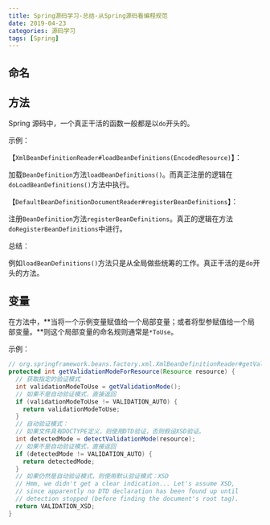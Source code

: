 ```yaml
---
title: Spring源码学习-总结-从Spring源码看编程规范
date: 2019-04-23
categories: 源码学习
tags: [Spring]
---
```




## 命名



## 方法

Spring 源码中，一个真正干活的函数一般都是以`do`开头的。

示例：

【`XmlBeanDefinitionReader#loadBeanDefinitions(EncodedResource)`】：

加载`BeanDefinition`方法`loadBeanDefinitions()`。而真正注册的逻辑在`doLoadBeanDefinitions()`方法中执行。

【`DefaultBeanDefinitionDocumentReader#registerBeanDefinitions`】：

注册`BeanDefinition`方法`registerBeanDefinitions`。真正的逻辑在方法`doRegisterBeanDefinitions`中进行。

总结：

例如`loadBeanDefinitions()`方法只是从全局做些统筹的工作。真正干活的是`do`开头的方法。

## 变量

在方法中，**当将一个示例变量赋值给一个局部变量；或者将型参赋值给一个局部变量。**则这个局部变量的命名规则通常是`*ToUse`。

示例：

```java
// org.springframework.beans.factory.xml.XmlBeanDefinitionReader#getValidationModeForResource
protected int getValidationModeForResource(Resource resource) {
  // 获取指定的验证模式
  int validationModeToUse = getValidationMode();
  // 如果不是自动验证模式，直接返回
  if (validationModeToUse != VALIDATION_AUTO) {
    return validationModeToUse;
  }
  // 自动验证模式：
  // 如果文件具有DOCTYPE定义，则使用DTD验证，否则假设XSD验证。
  int detectedMode = detectValidationMode(resource);
  // 如果不是自动验证模式，直接返回
  if (detectedMode != VALIDATION_AUTO) {
    return detectedMode;
  }
  // 如果仍然是自动验证模式，则使用默认验证模式：XSD
  // Hmm, we didn't get a clear indication... Let's assume XSD,
  // since apparently no DTD declaration has been found up until
  // detection stopped (before finding the document's root tag).
  return VALIDATION_XSD;
}
```

